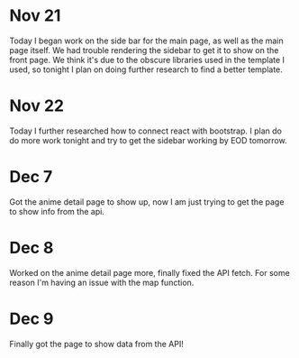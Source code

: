 # Nov 21

Today I began work on the side bar for the main page, as well as the main page itself. We had trouble rendering the
sidebar to get it to show on the front page. We think it's due to the obscure libraries used in the template
I used, so tonight I plan on doing further research to find a better template.

# Nov 22

Today I further researched how to connect react with bootstrap. I plan do do more work tonight and try to get the sidebar working by EOD tomorrow.

# Dec 7

Got the anime detail page to show up, now I am just trying to get the page to show info from the api.

# Dec 8

Worked on the anime detail page more, finally fixed the API fetch. For some reason I'm having an issue with the map function.

# Dec 9

Finally got the page to show data from the API!
